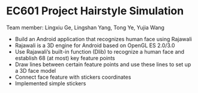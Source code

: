 
# EC601 Project Hairstyle Simulation

Team member: Lingxiu Ge, Lingshan Yang, Tong Ye, Yujia Wang

- Build an Android application that recognizes human face using Rajawali
- Rajawali is a 3D engine for Android based on OpenGL ES 2.0/3.0
- Use Rajawali’s built-in function (Dlib) to recognize a human face and establish 68 (at most) key feature points
- Draw lines between certain feature points and use these lines to set up a 3D face model
- Connect  face feature with stickers coordinates
- Implemented simple stickers
